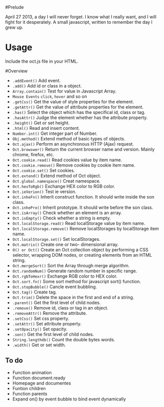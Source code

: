#Prelude

April 27 2013, a day I will never forget. I know what I really want, and I will fight for it desperately. A small javascript, written to remember the day I grew up.

# Usage 
Include the oct.js file in your HTML.

#Overview

- `.addEvent()` Add event.
- `.add()` Add id or class in a object.
- `Array.contain()` Test for value in Javascript Array.
- `Mouse Events` `click`, `hover` and so on
- `.getCss()`  Get the value of style properties for the  element.
- `.getAttr()`  Get the value of attribute properties for the  element.
- `.has()` Select the object which has the specifical id, class or tag.
- `.hasAttr()` Judge the element whether has the attribute property.
- `.height()` Get or set height.
- `.html()` Read and insert content.
- `Number.int()` Get integer part of Number.
- `Obj.method()` Extend method of basic types of objects.
- `Oct.ajax()` Perform an asynchronous HTTP (Ajax) request.
- `Oct.browswer()` Return the current browser name and version. Mainly chrome, firefox, etc.
- `Oct.cookie.read()` Read cookies value by item name.
- `Oct.cookie.remove()` Remove cookies by cookie item name.
- `Oct.cookie.set()` Set cookies.
- `Oct.extend()` Extend method of Oct object.
- `Oct.global.namespace()` Creat namespace.
- `Oct.hexToRgb()` Exchange HEX color to RGB color.
- `Oct.ieVerion()` Test ie version.
- `Oct.inheFn()` Inherit construct function. It should write inside the son class.
- `Oct.inhePro()` Inherit prototype. It should write before the son class.
- `Oct.isArray()` Check whether an element is an array.
- `Oct.isEmpty()` Check whether a string is empty.
- `Oct.localStorage.read()` Read localStorage value by item name.
- `Oct.localStorage.remove()` Remove localStorages by localStorage item name.
- `Oct.localStorage.set()` Set localStorages.
- `Oct.matrix()` Create one or two- dimensional array.
- `O() or Oct()` Create an Oct collection object by performing a CSS selector, wrapping DOM nodes, or creating elements from an HTML string.
- `Oct.mergeSort()` Sort the Array through merge algorithm.
- `Oct.randomNum()` Generate random number in specific range.
- `Oct.rgbToHexr()` Exchange RGB color to HEX color.
- `Oct.sort.fn()` Some sort method for javascript sort() function.
- `Oct.stopBubble()` Cancle event bubbling.
- `Oct.tag()` Create tag.
- `Oct.trim()` Delete the space in the first and end of a string.
- `.parent()` Get the first level of child nodes.
- `.remove()` Remove id, class or tag in an object.
- `.removeAttr()` Remove the attribute.
- `.setCss()` Set css property.
- `.setAttr()` Set attribute property.
- `.setOpacity()` Set opacity.
- `.son()` Get the first level of child nodes.
- `String.lengthdb()` Count the double bytes words.
- `.width()` Get or set width.


## To do 

- Function animation
- Function document.ready
- Homepage and documentes
- Funtion children
- Function parents
- Expand on() by event bubble to bind event dynamically
